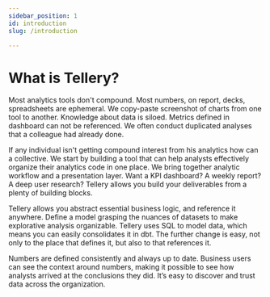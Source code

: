 ```yaml
---
sidebar_position: 1
id: introduction
slug: /introduction

---
```


# What is Tellery?

Most analytics tools don't compound. Most numbers, on report, decks, spreadsheets are ephemeral. We copy-paste screenshot of charts from one tool to another. Knowledge about data is siloed. Metrics defined in dashboard can not be referenced. We often conduct duplicated analyses that a colleague had already done. 

If any individual isn't getting compound interest from his analytics how can a collective. We start by building a tool that can help analysts effectively organize their analytics code in one place. We bring together analytic workflow and a presentation layer. Want a KPI dashboard? A weekly report? A deep user research? Tellery allows you build your deliverables from a plenty of building blocks. 

Tellery allows you abstract essential business logic, and reference it anywhere. Define a model grasping the nuances of datasets to make explorative analysis organizable. Tellery uses SQL to model data, which means you can easily consolidates it in dbt. The further change is easy, not only to the place that defines it, but also to that references it. 

Numbers are defined consistently and always up to date. Business users can see the context around numbers, making it possible to see how analysts arrived at the conclusions they did. It’s easy to discover and trust data across the organization.